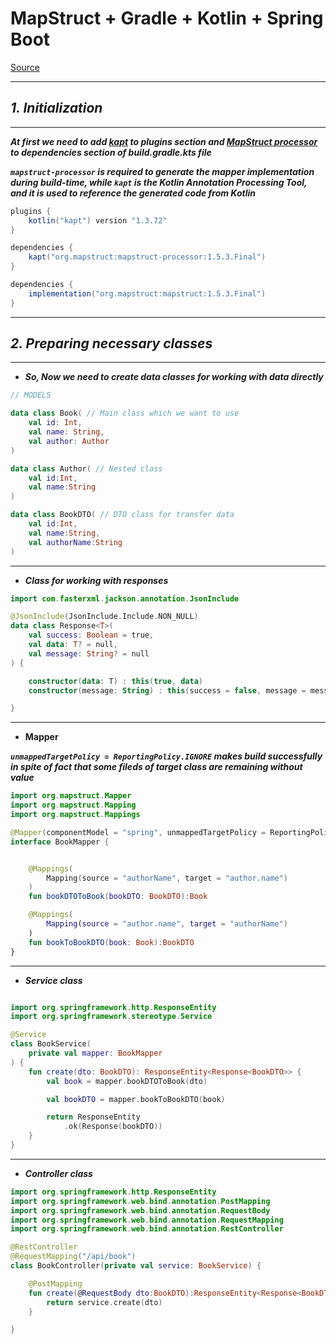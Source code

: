 # MapStruct + Gradle + Kotlin + Spring Boot

[Source](https://mapstruct.org/documentation/installation/)

---

## _1. Initialization_

---

___At first we need to add [kapt](https://kotlinlang.org/docs/reference/kapt.html) to plugins section and  [MapStruct processor](https://mvnrepository.com/artifact/org.mapstruct/mapstruct-processor) to dependencies section of build.gradle.kts file___

___`mapstruct-processor` is required to generate the mapper implementation during build-time, while `kapt` is the Kotlin Annotation Processing Tool, and it is used to reference the generated code from Kotlin___
```groovy
plugins {
    kotlin("kapt") version "1.3.72"
}

dependencies {
    kapt("org.mapstruct:mapstruct-processor:1.5.3.Final")
}

```

```groovy
dependencies {
    implementation("org.mapstruct:mapstruct:1.5.3.Final")
}
```

----

## _2. Preparing necessary classes_

---

- ___So, Now we need to create data classes for working with data directly___

```kotlin
// MODELS

data class Book( // Main class which we want to use
    val id: Int,
    val name: String,
    val author: Author
)

data class Author( // Nested class
    val id:Int,
    val name:String
)

data class BookDTO( // DTO class for transfer data
    val id:Int,
    val name:String,
    val authorName:String
)
```

---

- ___Class for working with responses___
```kotlin
import com.fasterxml.jackson.annotation.JsonInclude

@JsonInclude(JsonInclude.Include.NON_NULL)
data class Response<T>(
    val success: Boolean = true,
    val data: T? = null,
    val message: String? = null
) {

    constructor(data: T) : this(true, data)
    constructor(message: String) : this(success = false, message = message)

}
```

---

- __Mapper__

___`unmappedTargetPolicy = ReportingPolicy.IGNORE` makes build successfully in spite of fact that some fileds of target class are remaining without value___ 

```kotlin
import org.mapstruct.Mapper
import org.mapstruct.Mapping
import org.mapstruct.Mappings

@Mapper(componentModel = "spring", unmappedTargetPolicy = ReportingPolicy.IGNORE)
interface BookMapper {


    @Mappings(
        Mapping(source = "authorName", target = "author.name")
    )
    fun bookDTOToBook(bookDTO: BookDTO):Book

    @Mappings(
        Mapping(source = "author.name", target = "authorName")
    )
    fun bookToBookDTO(book: Book):BookDTO
}
```

---

- ___Service class___

```kotlin

import org.springframework.http.ResponseEntity
import org.springframework.stereotype.Service

@Service
class BookService(
    private val mapper: BookMapper
) {
    fun create(dto: BookDTO): ResponseEntity<Response<BookDTO>> {
        val book = mapper.bookDTOToBook(dto)

        val bookDTO = mapper.bookToBookDTO(book)

        return ResponseEntity
            .ok(Response(bookDTO))
    }
}
```

---

- ___Controller class___

```kotlin
import org.springframework.http.ResponseEntity
import org.springframework.web.bind.annotation.PostMapping
import org.springframework.web.bind.annotation.RequestBody
import org.springframework.web.bind.annotation.RequestMapping
import org.springframework.web.bind.annotation.RestController

@RestController
@RequestMapping("/api/book")
class BookController(private val service: BookService) {

    @PostMapping
    fun create(@RequestBody dto:BookDTO):ResponseEntity<Response<BookDTO>>{
        return service.create(dto)
    }

}
```
